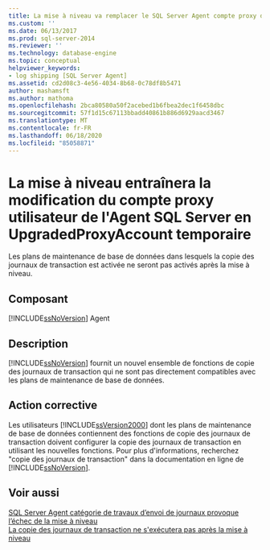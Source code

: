 ```yaml
---
title: La mise à niveau va remplacer le SQL Server Agent compte proxy de l’utilisateur par le UpgradedProxyAccount temporaire | Microsoft Docs
ms.custom: ''
ms.date: 06/13/2017
ms.prod: sql-server-2014
ms.reviewer: ''
ms.technology: database-engine
ms.topic: conceptual
helpviewer_keywords:
- log shipping [SQL Server Agent]
ms.assetid: cd2d08c3-4e56-4034-8b68-0c78df8b5471
author: mashamsft
ms.author: mathoma
ms.openlocfilehash: 2bca80580a50f2acebed1b6fbea2dec1f6458dbc
ms.sourcegitcommit: 57f1d15c67113bbadd40861b886d6929aacd3467
ms.translationtype: MT
ms.contentlocale: fr-FR
ms.lasthandoff: 06/18/2020
ms.locfileid: "85058871"
---
```

# <a name="upgrading-will-change-the-sql-server-agent-user-proxy-account-to-the-temporary-upgradedproxyaccount"></a>La mise à niveau entraînera la modification du compte proxy utilisateur de l'Agent SQL Server en UpgradedProxyAccount temporaire
  Les plans de maintenance de base de données dans lesquels la copie des journaux de transaction est activée ne seront pas activés après la mise à niveau.  
  
## <a name="component"></a>Composant  
 [!INCLUDE[ssNoVersion](../../includes/ssnoversion-md.md)] Agent  
  
## <a name="description"></a>Description  
 [!INCLUDE[ssNoVersion](../../includes/ssnoversion-md.md)] fournit un nouvel ensemble de fonctions de copie des journaux de transaction qui ne sont pas directement compatibles avec les plans de maintenance de base de données.  
  
## <a name="corrective-action"></a>Action corrective  
 Les utilisateurs [!INCLUDE[ssVersion2000](../../includes/ssversion2000-md.md)] dont les plans de maintenance de base de données contiennent des fonctions de copie des journaux de transaction doivent configurer la copie des journaux de transaction en utilisant les nouvelles fonctions. Pour plus d'informations, recherchez "copie des journaux de transaction" dans la documentation en ligne de [!INCLUDE[ssNoVersion](../../includes/ssnoversion-md.md)].  
  
## <a name="see-also"></a>Voir aussi  
 [SQL Server Agent catégorie de travaux d’envoi de journaux provoque l’échec de la mise à niveau](../../../2014/sql-server/install/sql-server-agent-log-shipping-job-category-causes-upgrade-to-fail.md)   
 [La copie des journaux de transaction ne s'exécutera pas après la mise à niveau](../../../2014/sql-server/install/log-shipping-will-not-run-after-upgrading.md)  
  
  
